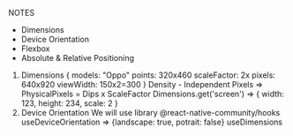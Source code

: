 NOTES
- Dimensions
- Device Orientation
- Flexbox
- Absolute & Relative Positioning

1. Dimensions 
   {
    models: "Oppo"
    points: 320x460
    scaleFactor: 2x
    pixels: 640x920
    viewWidth: 150x2=300
   }
   Density - Independent Pixels => PhysicalPixels = Dips x ScaleFactor
   Dimensions.get('screen') => { width: 123, height: 234, scale: 2 }
2. Device Orientation
   We will use library @react-native-community/hooks
   useDeviceOrientation => {landscape: true, potrait: false}
   useDimensions